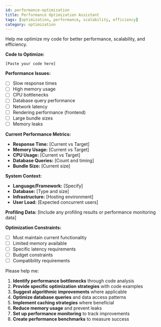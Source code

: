 ```yaml
---
id: performance-optimization
title: Performance Optimization Assistant
tags: [optimization, performance, scalability, efficiency]
category: optimization
---
```


Help me optimize my code for better performance, scalability, and efficiency.

**Code to Optimize:**
```
[Paste your code here]
```

**Performance Issues:**
- [ ] Slow response times
- [ ] High memory usage
- [ ] CPU bottlenecks
- [ ] Database query performance
- [ ] Network latency
- [ ] Rendering performance (frontend)
- [ ] Large bundle sizes
- [ ] Memory leaks

**Current Performance Metrics:**
- **Response Time:** [Current vs Target]
- **Memory Usage:** [Current vs Target]
- **CPU Usage:** [Current vs Target]
- **Database Queries:** [Count and timing]
- **Bundle Size:** [Current size]

**System Context:**
- **Language/Framework:** [Specify]
- **Database:** [Type and size]
- **Infrastructure:** [Hosting environment]
- **User Load:** [Expected concurrent users]

**Profiling Data:**
[Include any profiling results or performance monitoring data]

**Optimization Constraints:**
- [ ] Must maintain current functionality
- [ ] Limited memory available
- [ ] Specific latency requirements
- [ ] Budget constraints
- [ ] Compatibility requirements

Please help me:
1. **Identify performance bottlenecks** through code analysis
2. **Provide specific optimization strategies** with code examples
3. **Suggest algorithmic improvements** where applicable
4. **Optimize database queries** and data access patterns
5. **Implement caching strategies** where beneficial
6. **Reduce memory usage** and prevent leaks
7. **Set up performance monitoring** to track improvements
8. **Create performance benchmarks** to measure success